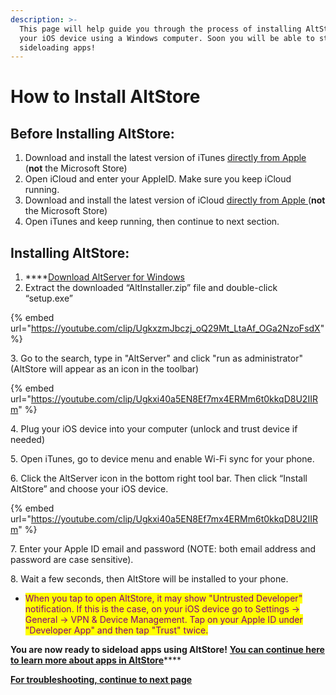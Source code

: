 ```yaml
---
description: >-
  This page will help guide you through the process of installing AltStore onto
  your iOS device using a Windows computer. Soon you will be able to start
  sideloading apps!
---
```


# How to Install AltStore

## **Before Installing AltStore:**

1. Download and install the latest version of iTunes [directly from Apple](https://www.apple.com/itunes/download/win64) (**not** the Microsoft Store)&#x20;
2. Open iCloud and enter your AppleID. Make sure you keep iCloud running.
3. Download and install the latest version of iCloud [directly from Apple ](https://updates.cdn-apple.com/2020/windows/001-39935-20200911-1A70AA56-F448-11EA-8CC0-99D41950005E/iCloudSetup.exe)(**not** the Microsoft Store)
4. Open iTunes and keep running, then continue to next section.



## **Installing AltStore:**

1. ****[Download AltServer for Windows ](https://cdn.altstore.io/file/altstore/altinstaller.zip)
2. Extract the downloaded “AltInstaller.zip” file and double-click “setup.exe”

{% embed url="https://youtube.com/clip/UgkxzmJbczj_oQ29Mt_LtaAf_OGa2NzoFsdX" %}

3\. Go to the search, type in "AltServer" and click "run as administrator" (AltStore will appear as an icon in the toolbar)

{% embed url="https://youtube.com/clip/Ugkxi40a5EN8Ef7mx4ERMm6t0kkqD8U2IIRm" %}

4\. Plug your iOS device into your computer (unlock and trust device if needed)

5\. Open iTunes, go to device menu and enable Wi-Fi sync for your phone.

6\. Click the AltServer icon in the bottom right tool bar. Then click “Install AltStore” and choose your iOS device.

{% embed url="https://youtube.com/clip/Ugkxi40a5EN8Ef7mx4ERMm6t0kkqD8U2IIRm" %}

7\. Enter your Apple ID email and password (NOTE: both email address and password are case sensitive).

8\. Wait a few seconds, then AltStore will be installed to your phone.

* <mark style="color:purple;">When you tap to open AltStore, it may show "Untrusted Developer" notification. If this is the case, on your iOS device go to Settings -> General -> VPN & Device Management. Tap on your Apple ID under "Developer App" and then tap "Trust" twice.</mark>&#x20;

**You are now ready to sideload apps using AltStore!** [**You can continue here to learn more about apps in AltStore**](broken-reference)****

****[**For troubleshooting, continue to next page**](troubleshooting-windows.md)****

